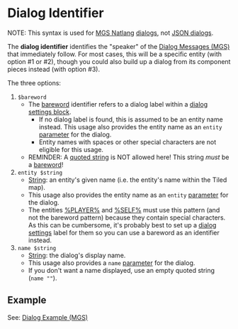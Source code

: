 # Dialog Identifier

NOTE: This syntax is used for [MGS Natlang](../mgs/mgs_natlang) [dialogs](../mgs/dialogs_mgs), not [JSON dialogs](../dialogs/dialogs_json).

The **dialog identifier** identifies the "speaker" of the [Dialog Messages (MGS)](../mgs/dialog_messages_mgs) that immediately follow. For most cases, this will be a specific entity (with option #1 or #2), though you could also build up a dialog from its component pieces instead (with option #3).

The three options:

1. `$bareword`
	- The [bareword](../mgs/variables/bareword) identifier refers to a dialog label within a [dialog settings block](../mgs/dialog_settings_block).
		- If no dialog label is found, this is assumed to be an entity name instead. This usage also provides the entity name as an `entity` [parameter](../mgs/dialog_parameters_mgs) for the dialog.
		- Entity names with spaces or other special characters are not eligible for this usage.
	- REMINDER: A [quoted string](../mgs/variables/quoted_string) is NOT allowed here! This string *must* be a [bareword](../mgs/variables/bareword)!
2. `entity $string`
	- [String](../mgs/variables/string): an entity's given name (i.e. the entity's name within the Tiled map).
	- This usage also provides the entity name as an `entity` [parameter](../mgs/dialog_parameters_mgs) for the dialog.
	- The entities [%PLAYER%](../entities/PLAYER) and [%SELF%](../entities/SELF) must use this pattern (and not the bareword pattern) because they contain special characters. As this can be cumbersome, it's probably best to set up a [dialog settings](../mgs/dialog_settings_target_block) label for them so you can use a bareword as an identifier instead.
3. `name $string`
	- [String](../mgs/variables/string): the dialog's display name.
	- This usage also provides a `name` [parameter](../mgs/dialog_parameters_mgs) for the dialog.
	- If you don't want a name displayed, use an empty quoted string (`name ""`).

## Example

See: [Dialog Example (MGS)](../mgs/dialog_example_mgs)
